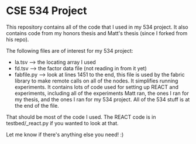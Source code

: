 # CSE 534 Project

This repository contains all of the code that I used in my 534 project. It also contains code from my honors thesis and Matt's thesis (since I forked from his repo). 

The following files are of interest for my 534 project:
- la.tsv --> the locating array I used
- fd.tsv --> the factor data file (not reading in from it yet)
- fabfile.py --> look at lines 1451 to the end, this file is used by the fabric library to make remote calls on all of the nodes. It simplifies running experiments. It contains lots of code used for setting up REACT and experiments, including all of the experiments Matt ran, the ones I ran for my thesis, and the ones I ran for my 534 project. All of the 534 stuff is at the end of the file. 

That should be most of the code I used. The REACT code is in testbed/_react.py if you wanted to look at that. 

Let me know if there's anything else you need! :) 